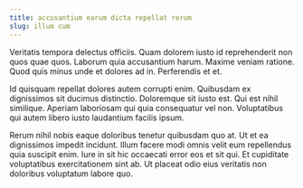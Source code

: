 ```yaml
---
title: accusantium earum dicta repellat rerum
slug: illum cum
---
```


Veritatis tempora delectus officiis. Quam dolorem iusto id reprehenderit non quos quae quos. Laborum quia accusantium harum. Maxime veniam ratione. Quod quis minus unde et dolores ad in. Perferendis et et.

Id quisquam repellat dolores autem corrupti enim. Quibusdam ex dignissimos sit ducimus distinctio. Doloremque sit iusto est. Qui est nihil similique. Aperiam laboriosam qui quia consequatur vel non. Voluptatibus qui autem libero iusto laudantium facilis ipsum.

Rerum nihil nobis eaque doloribus tenetur quibusdam quo at. Ut et ea dignissimos impedit incidunt. Illum facere modi omnis velit eum repellendus quia suscipit enim. Iure in sit hic occaecati error eos et sit qui. Et cupiditate voluptatibus exercitationem sint ab. Ut placeat odio eius veritatis non doloribus voluptatum labore quo.
